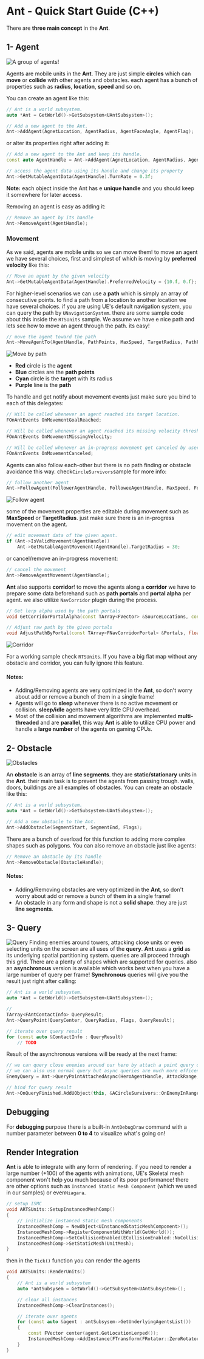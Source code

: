# Ant - Quick Start Guide (C++)
There are **three main concept** in the **Ant**.

 ## 1- Agent
![A group of agents!](Assets/agents.png)

 Agents are mobile units in the **Ant**. They are just simple **circles** which can **move** or **collide** with other agents and obstacles. each agent has a bunch of properties such as **radius**, **location**, **speed** and so on. 
 
You can create an agent like this:
``` cpp
// Ant is a world subsystem. 
auto *Ant = GetWorld()->GetSubsystem<UAntSubsystem>();

// Add a new agent to the Ant.
Ant->AddAgent(AgnetLocation, AgentRadius, AgentFaceAngle, AgentFlag);
```
or alter its properties right after adding it:
``` cpp
// Add a new agent to the Ant and keep its handle.
const auto AgentHandle = Ant->AddAgent(AgnetLocation, AgentRadius, AgentFaceAngle, AgentFlag);

// access the agent data using its handle and change its property
Ant->GetMutableAgentData(AgentHandle).TurnRate = 0.3f;
```
**Note:** each object inside the Ant has e **unique handle** and you should keep it somewhere for later access.

Removing an agent is easy as adding it:
``` cpp
// Remove an agent by its handle
Ant->RemoveAgent(AgentHandle);
```
### Movement
As we said, agents are mobile units so we can move them! to move an agent we have several choices, first and simplest of which is moving by **preferred velocity** like this:
``` cpp
// Move an agent by the given velocity
Ant->GetMutableAgentData(AgentHandle).PreferredVelocity = {10.f, 0.f};
```
For higher-level scenarios we can use a **path** which is simply an array of consecutive points. to find a path from a location to another location we have several choices. if you are  using UE's default navigation system, you can query the path by `UNavigationSystem`. there are some sample code about this inside the `RTSUnits` sample. 
We assume we have e nice path and lets see how to move an agent through the path. its easy!
``` cpp
// move the agent toward the path
Ant->MoveAgentTo(AgentHandle, PathPoints, MaxSpeed, TargetRadius, PathPointsRadius);
```
![Move by path](Assets/move-by-path.png)

 - **Red** circle is the **agent**
 - **Blue** circles are the **path points**
 - **Cyan** circle is the **target** with its radius
 - **Purple** line is the **path**

To handle and get notify about movement events just make sure you bind to each of this delegates:
 ``` cpp
// Will be called whenever an agent reached its target location.
FOnAntEvents OnMovementGoalReached;

// Will be called whenever an agent reached its missing velocity threshold.
FOnAntEvents OnMovementMissingVelocity;

// Will be called whenever an in-progress movement get canceled by user itself or whenever its followee agent is not valid anymore.
FOnAntEvents OnMovementCanceled;
```
Agents can also follow each-other but there is no path finding or obstacle avoidance this way. check`CircleSurvivors`sample for more info:
 ``` cpp
// follow another agent
Ant->FollowAgent(FollowerAgentHandle, FolloweeAgentHandle, MaxSpeed, FolloweeRadius);
```
![Follow agent](Assets/follower.png)

some of the movement properties are editable during movement such as **MaxSpeed** or **TargetRadius**. just make sure there is an in-progress movement on the agent.
``` cpp
// edit movement data of the given agent.
if (Ant->IsValidMovement(AgentHandle))
	Ant->GetMutableAgentMovement(AgentHandle).TargetRadius = 30;
```
or cancel/remove an in-progress movement:
``` cpp
// cancel the movement
Ant->RemoveAgentMovement(AgentHandle);
```
**Ant** also supports **corridor**! to move the agents along a **corridor** we have to prepare some data beforehand such as **path portals** and **portal alpha** per agent. we also utilize `NavCorridor` plugin during the process.
``` cpp
// Get lerp alpha used by the path portals
void GetCorridorPortalAlpha(const TArray<FVector> &SourceLocations, const FVector &DestLocation, TArray<float> &ResultAlpha);

// Adjust raw path by the given portals
void AdjustPathByPortal(const TArray<FNavCorridorPortal> &Portals, float PortalAlpha, TArray<FVector> &ResultPath);
```
![Corridor](Assets/corridor.png)

For a working sample check `RTSUnits`.
If you have a big flat map without any obstacle and corridor, you can fully ignore this feature.
#### Notes:
 - Adding/Removing agents are very optimized in the **Ant**, so don't
   worry about add or remove a bunch of them in a single frame!
 - Agents will go to **sleep** whenever there is no active movement or
   collision. **sleep/idle** agents have very little CPU overhead.
 - Most of the collision and movement algorithms are implemented
   **multi-threaded** and are **parallel**, this way **Ant** is able to utilize CPU power and handle a **large number** of the agents on gaming CPUs.

## 2- Obstacle
![Obstacles](Assets/Obstacles.png)

An **obstacle** is an array of **line segments**. they are **static/stationary** units in the **Ant**. their main task is to prevent the agents from passing trough. walls, doors, buildings are all examples of obstacles.
You can create an obstacle like this:
``` cpp
// Ant is a world subsystem. 
auto *Ant = GetWorld()->GetSubsystem<UAntSubsystem>();

// Add a new obstacle to the Ant.
Ant->AddObstacle(SegmentStart, SegmentEnd, Flags);
```
There are a bunch of overload for this function to adding more complex shapes such as polygons. 
You can also remove an obstacle just like agents:
``` cpp
// Remove an obstacle by its handle
Ant->RemoveObstacle(ObstacleHandle);
```
#### Notes:
 - Adding/Removing obstacles are very optimized in the **Ant**, so don't
   worry about add or remove a bunch of them in a single frame!
  - An obstacle in any form and shape is not a **solid shape**. they are just **line segments**.

## 3- Query
![Query](Assets/query.png)
Finding enemies around towers, attacking close units or even selecting units on the screen are all uses of the **query**. **Ant** uses a **grid** as its underlying spatial partitioning system.  queries are all proceed through this grid.
There are a plenty of shapes which are supported for queries. also an **asynchronous** version is available which works best when you have a large number of query per frame!
**Synchronous** queries will give you the result just right after calling:
``` cpp
// Ant is a world subsystem. 
auto *Ant = GetWorld()->GetSubsystem<UAntSubsystem>();

// 
TArray<FAntContactInfo> QueryResult;
Ant->QueryPoint(QueryCenter, QueryRadius, Flags, QueryResult);

// iterate over query result
for (const auto &ContactInfo : QueryResult)
	// TODO
```
Result of the asynchronous versions will be ready at the next frame:
 ``` cpp
// we can query close enemies around our hero by attach a point query on its agent
// we can also use normal query but async queries are much more efficent
EnemyQuery = Ant->QueryPointAttachedAsync(HeroAgentHandle, AttackRange, EnemyFlag, AttackCooldown);

// bind for query result
Ant->OnQueryFinished.AddUObject(this, &ACircleSurvivors::OnEnemyInRange);
```

## Debugging
For **debugging** purpose there is a built-in `AntDebugDraw` command with a number parameter between **0 to 4** to visualize what's going on! 

## Render Integration
**Ant** is able to integrate with any form of rendering. if you need to render a large number (+100) of the agents with animations, UE's Skeletal mesh component won't help you much because of its poor performance! there are other options such as `Instanced Static Mesh Component` (which we used in our samples) or  even`Niagara`.
``` cpp
// setup ISMC
void ARTSUnits::SetupInstancedMeshComp()
{
	// initialize instanced static mesh components
	InstancedMeshComp = NewObject<UInstancedStaticMeshComponent>();
	InstancedMeshComp->RegisterComponentWithWorld(GetWorld());
	InstancedMeshComp->SetCollisionEnabled(ECollisionEnabled::NoCollision);
	InstancedMeshComp->SetStaticMesh(UnitMesh);
}
```
then in the `Tick()` function you can render the agents
``` cpp 
void ARTSUnits::RenderUnits()
{
	// Ant is a world subsystem
	auto *antSubsysem = GetWorld()->GetSubsystem<UAntSubsystem>();

	// clear all instances
	InstancedMeshComp->ClearInstances();

	// iterate over agents
	for (const auto &agent : antSubsysem->GetUnderlyingAgentsList())
	{
		const FVector center(agent.GetLocationLerped());
		InstancedMeshComp->AddInstance(FTransform(FRotator::ZeroRotator, center, FVector::One()));
	}
}
```
